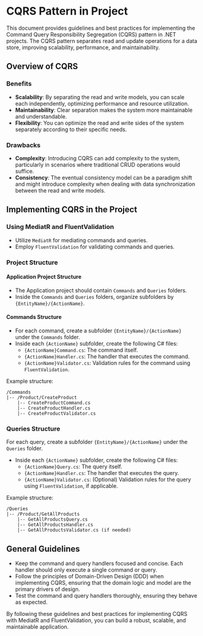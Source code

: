 # CQRS Pattern in Project

This document provides guidelines and best practices for implementing the Command Query Responsibility Segregation (CQRS) pattern in .NET projects. The CQRS pattern separates read and update operations for a data store, improving scalability, performance, and maintainability.

## Overview of CQRS

### Benefits

- **Scalability**: By separating the read and write models, you can scale each independently, optimizing performance and resource utilization.
- **Maintainability**: Clear separation makes the system more maintainable and understandable.
- **Flexibility**: You can optimize the read and write sides of the system separately according to their specific needs.

### Drawbacks

- **Complexity**: Introducing CQRS can add complexity to the system, particularly in scenarios where traditional CRUD operations would suffice.
- **Consistency**: The eventual consistency model can be a paradigm shift and might introduce complexity when dealing with data synchronization between the read and write models.

## Implementing CQRS in the Project

### Using MediatR and FluentValidation

- Utilize `MediatR` for mediating commands and queries.
- Employ `FluentValidation` for validating commands and queries.

### Project Structure

#### Application Project Structure

- The Application project should contain `Commands` and `Queries` folders.
- Inside the `Commands` and `Queries` folders, organize subfolders by `{EntityName}/{ActionName}`.

#### Commands Structure

- For each command, create a subfolder `{EntityName}/{ActionName}` under the `Commands` folder.
- Inside each `{ActionName}` subfolder, create the following C# files:
  - `{ActionName}Command.cs`: The command itself.
  - `{ActionName}Handler.cs`: The handler that executes the command.
  - `{ActionName}Validator.cs`: Validation rules for the command using `FluentValidation`.

Example structure:
```plaintext
/Commands
|-- /Product/CreateProduct
    |-- CreateProductCommand.cs
    |-- CreateProductHandler.cs
    |-- CreateProductValidator.cs
```

### Queries Structure
For each query, create a subfolder `{EntityName}/{ActionName}` under the `Queries` folder.

- Inside each `{ActionName}` subfolder, create the following C# files:
    - `{ActionName}Query.cs`: The query itself.
    - `{ActionName}Handler.cs`: The handler that executes the query.
    - `{ActionName}Validator.cs`: (Optional) Validation rules for the query using `FluentValidation`, if applicable.

Example structure:
```plaintext
/Queries
|-- /Product/GetAllProducts
    |-- GetAllProductsQuery.cs
    |-- GetAllProductsHandler.cs
    |-- GetAllProductsValidator.cs (if needed)
```

## General Guidelines
- Keep the command and query handlers focused and concise. Each handler should only execute a single command or query.
- Follow the principles of Domain-Driven Design (DDD) when implementing CQRS, ensuring that the domain logic and model are the primary drivers of design.
- Test the command and query handlers thoroughly, ensuring they behave as expected.

By following these guidelines and best practices for implementing CQRS with MediatR and FluentValidation, you can build a robust, scalable, and maintainable application.
